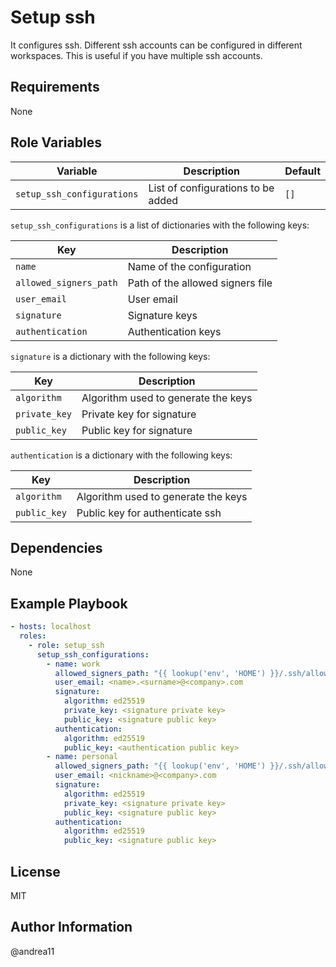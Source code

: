 # Setup ssh

It configures ssh. Different ssh accounts can be configured in different workspaces.
This is useful if you have multiple ssh accounts.

## Requirements

None

## Role Variables

| Variable                   | Description                        | Default |
| -------------------------- | ---------------------------------- | ------- |
| `setup_ssh_configurations` | List of configurations to be added | `[]`    |

`setup_ssh_configurations` is a list of dictionaries with the following keys:

| Key                    | Description                      |
| ---------------------- | -------------------------------- |
| `name`                 | Name of the configuration        |
| `allowed_signers_path` | Path of the allowed signers file |
| `user_email`           | User email                       |
| `signature`            | Signature keys                   |
| `authentication`       | Authentication keys              |

`signature` is a dictionary with the following keys:

| Key           | Description                         |
| ------------- | ----------------------------------- |
| `algorithm`   | Algorithm used to generate the keys |
| `private_key` | Private key for signature           |
| `public_key`  | Public key for signature            |

`authentication` is a dictionary with the following keys:

| Key          | Description                         |
| ------------ | ----------------------------------- |
| `algorithm`  | Algorithm used to generate the keys |
| `public_key` | Public key for authenticate ssh     |

## Dependencies

None

## Example Playbook

```yaml
- hosts: localhost
  roles:
    - role: setup_ssh
      setup_ssh_configurations:
        - name: work
          allowed_signers_path: "{{ lookup('env', 'HOME') }}/.ssh/allowed_signers"
          user_email: <name>.<surname>@<company>.com
          signature:
            algorithm: ed25519
            private_key: <signature private key>
            public_key: <signature public key>
          authentication:
            algorithm: ed25519
            public_key: <authentication public key>
        - name: personal
          allowed_signers_path: "{{ lookup('env', 'HOME') }}/.ssh/allowed_signers"
          user_email: <nickname>@<company>.com
          signature:
            algorithm: ed25519
            private_key: <signature private key>
            public_key: <signature public key>
          authentication:
            algorithm: ed25519
            public_key: <signature public key>
```

## License

MIT

## Author Information

@andrea11
